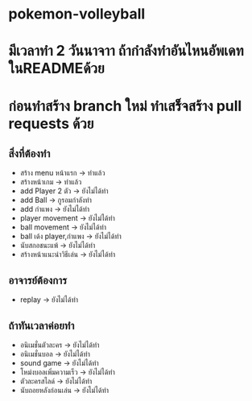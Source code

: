 # pokemon-volleyball
# มีเวลาทำ 2 วันนาจาา ถ้ากำลังทำอันไหนอัพเดทในREADMEด้วย
# ก่อนทำสร้าง branch ใหม่ ทำเสร็จสร้าง pull requests ด้วย
## สิ่งที่ต้องทำ
* สร้าง menu หน้าแรก -> ทำแล้ว
* สร้างหน้าเกม -> ทำแล้ว
* add Player 2 ตัว -> ยังไม่ได้ทำ
* add Ball -> กูรอมกำลังทำ
* add กำแพง -> ยังไม่ได้ทำ
* player movement -> ยังไม่ได้ทำ
* ball movement -> ยังไม่ได้ทำ
* ball เด้ง player,กำแพง -> ยังไม่ได้ทำ
* นับสกอชนะแพ้ -> ยังไม่ได้ทำ
* สร้างหน้าแนะนำวิธีเล่น -> ยังไม่ได้ทำ
## อาจารย์ต้องการ
* replay -> ยังไม่ได้ทำ
## ถ้าทันเวลาค่อยทำ
* อนิเมชั่นตัวละคร -> ยังไม่ได้ทำ
* อนิเมชั่นบอล -> ยังไม่ได้ทำ
* sound game -> ยังไม่ได้ทำ
* โหม่งบอลเพิ่มความเร็ว -> ยังไม่ได้ทำ
* ตัวละครสไลด์ -> ยังไม่ได้ทำ
* นับถอยหลังก่อนเล่น -> ยังไม่ได้ทำ
